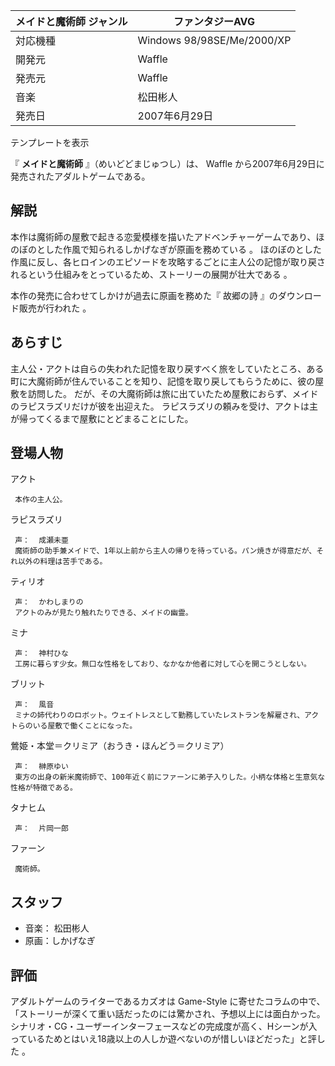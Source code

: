 メイドと魔術師  ジャンル  |  ファンタジーAVG   
---|---  
対応機種  |  Windows  98/98SE/Me/2000/XP   
開発元  |  Waffle   
発売元  |  Waffle   
音楽  |  松田彬人   
発売日  |  2007年6月29日   
テンプレートを表示  
  
『 **メイドと魔術師** 』（めいどどまじゅつし）は、  Waffle  から2007年6月29日に発売されたアダルトゲームである。

##  解説  

本作は魔術師の屋敷で起きる恋愛模様を描いたアドベンチャーゲームであり、ほのぼのとした作風で知られるしかげなぎが原画を務めている    。
ほのぼのとした作風に反し、各ヒロインのエピソードを攻略するごとに主人公の記憶が取り戻されるという仕組みをとっているため、ストーリーの展開が壮大である
  。

本作の発売に合わせてしかけが過去に原画を務めた『  故郷の詩  』のダウンロード販売が行われた    。

##  あらすじ  

主人公・アクトは自らの失われた記憶を取り戻すべく旅をしていたところ、ある町に大魔術師が住んでいることを知り、記憶を取り戻してもらうために、彼の屋敷を訪問した。
だが、その大魔術師は旅に出ていたため屋敷におらず、メイドのラピスラズリだけが彼を出迎えた。
ラピスラズリの頼みを受け、アクトは主が帰ってくるまで屋敷にとどまることにした。

##  登場人物  

アクト

     本作の主人公。 
ラピスラズリ

     声：  成瀬未亜 
     魔術師の助手兼メイドで、1年以上前から主人の帰りを待っている。パン焼きが得意だが、それ以外の料理は苦手である。 
ティリオ

     声：  かわしまりの 
     アクトのみが見たり触れたりできる、メイドの幽霊。 
ミナ

     声：  神村ひな 
     工房に暮らす少女。無口な性格をしており、なかなか他者に対して心を開こうとしない。 
ブリット

     声：  風音 
     ミナの姉代わりのロボット。ウェイトレスとして勤務していたレストランを解雇され、アクトらのいる屋敷で働くことになった。 
鶯姫・本堂＝クリミア（おうき・ほんどう＝クリミア）

     声：  榊原ゆい 
     東方の出身の新米魔術師で、100年近く前にファーンに弟子入りした。小柄な体格と生意気な性格が特徴である。 
タナヒム

     声：  片岡一郎 
ファーン

     魔術師。 

##  スタッフ  

  * 音楽：  松田彬人 
  * 原画：しかげなぎ 

##  評価  

アダルトゲームのライターであるカズオは  Game-Style
に寄せたコラムの中で、「ストーリーが深くて重い話だったのには驚かされ、予想以上には面白かった。シナリオ・CG・ユーザーインターフェースなどの完成度が高く、Hシーンが入っているためとはいえ18歳以上の人しか遊べないのが惜しいほどだった」と評した
  。

